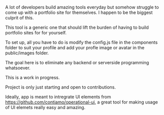 A lot of developers build amazing tools everyday but somehow struggle to come up with a portfolio site for themselves. I happen to be the biggest culprit of this.

This tool is a generic one that should lift the burden of having to build portfolio sites for for yourself.

To set up, all you have to do is modify the config.js file in the components folder to suit your profile and add your profle image or avatar in the public/images folder.

The goal here is to eliminate any backend or serverside programming whatsoever.

This is a work in progress.

Project is only just starting and open to contributions.

Ideally, app is meant to intregrate UI elements from https://github.com/contiamo/operational-ui, a great tool for making usage of UI elemets really easy and amazing.
